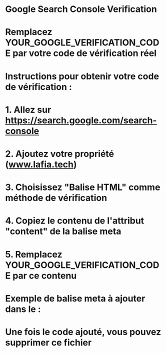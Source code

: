 # Google Search Console Verification
# Remplacez YOUR_GOOGLE_VERIFICATION_CODE par votre code de vérification réel

# Instructions pour obtenir votre code de vérification :
# 1. Allez sur https://search.google.com/search-console
# 2. Ajoutez votre propriété (www.lafia.tech)
# 3. Choisissez "Balise HTML" comme méthode de vérification
# 4. Copiez le contenu de l'attribut "content" de la balise meta
# 5. Remplacez YOUR_GOOGLE_VERIFICATION_CODE par ce contenu

# Exemple de balise meta à ajouter dans le <head> :
# <meta name="google-site-verification" content="VOTRE_CODE_ICI" />

# Une fois le code ajouté, vous pouvez supprimer ce fichier
